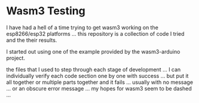 # Wasm3 Testing #

I have had a hell of a time trying to get wasm3 working on the esp8266/esp32 platforms ... this repository is a collection of code I tried and the their results.

I started out using one of the example provided by the wasm3-arduino project.

the files that I used to step through each stage of development ... I can individually verify each code section one by one with success ... but put it all together or multiple parts together and it fails ... usually with no message ... or an obscure error message ... my hopes for wasm3 seem to be dashed ...
